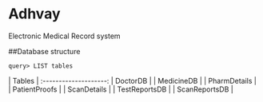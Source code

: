 # Adhvay
Electronic Medical Record system 

##Database structure

`query> LIST tables`

|     Tables         |
:--------------------:
| DoctorDB           |
| MedicineDB         |
| PharmDetails       |
| PatientProofs      |
| ScanDetails        |
| TestReportsDB      |
| ScanReportsDB      |

